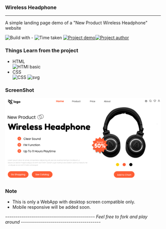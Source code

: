 ### Wireless Headphone
-----
A simple landing page demo of a "New Product Wireless Headphone" website

![Build with -](https://img.shields.io/badge/Build%20with-HTML%26CSS-orange) ![Time taken](https://img.shields.io/badge/Time%20Taken-08%20hrs%20%2055%20mins-blue) [![Project demo](https://img.shields.io/badge/Live%20Demo-Click%20me-success)](https://wheadphone.netlify.app/ "project demo")[![Project author](https://img.shields.io/badge/Author-Ngamlenmang%20Touthang-9cf)](https://github.com/MTouthang/ "MTouthang")


### Things Learn from the project
- HTML   
![HTMl basic](https://img.shields.io/badge/-tags%20an%20structuring%20of%20tag-blue)     
- CSS  
![CSS](https://img.shields.io/badge/-Positioning%20and%20flex%20box%20-orange)
![svg](https://img.shields.io/badge/svg-working%20with%20svg%20image-lightgrey)

### ScreenShot
![Project screenshot](./thumbnail.png)

### Note 
- This is only a WebApp with desktop screen compatible only.
- Mobile responsive will be added soon.   


*--------------------------------------------- Feel free to fork and play around ----------------------------------------*